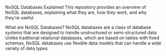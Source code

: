 NoSQL Databases Explained
This repository provides an overview of NoSQL databases, explaining what they are, how they work, and why they're useful.

What are NoSQL Databases?
NoSQL databases are a class of database systems that are designed to handle unstructured or semi-structured data. Unlike traditional relational databases, which are based on tables with fixed schemas, NoSQL databases use flexible data models that can handle a wide variety of data types.
